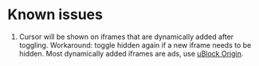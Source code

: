 # Known issues
1. Cursor will be shown on iframes that are dynamically added after toggling. Workaround: toggle hidden again if a new iframe needs to be hidden. Most dynamically added iframes are ads, use [uBlock Origin](https://ublockorigin.com).